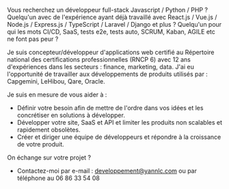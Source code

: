 Vous recherchez un développeur full-stack Javascript / Python / PHP ?  
Quelqu'un avec de l'expérience ayant déjà travaillé avec React.js / Vue.js / Node.js / Express.js / TypeScript / Laravel / Django et plus ? 
Quelqu'un pour qui les mots CI/CD, SaaS, tests e2e, tests auto, SCRUM, Kaban, AGILE etc ne font pas peur ?


Je suis concepteur/développeur d'applications web certifié au Répertoire national des certifications professionnelles (RNCP 6) avec 12 ans d'expériences dans les secteurs : finance, marketing, data. J'ai eu l'opportunité de travailler aux développements de produits utilisés par : Capgemini, LeHibou, Qare, Oracle.


Je suis en mesure de vous aider à :
- Définir votre besoin afin de mettre de l'ordre dans vos idées et les concrétiser en solutions à développer.
- Développer votre site, SaaS et API et limiter les produits non scalables et rapidement obsolètes.
- Créer et diriger une équipe de développeurs et répondre à la croissance de votre produit.


On échange sur votre projet ?
- Contactez-moi par e-mail : developpement@yannlc.com ou par téléphone au 06 86 33 54 08
